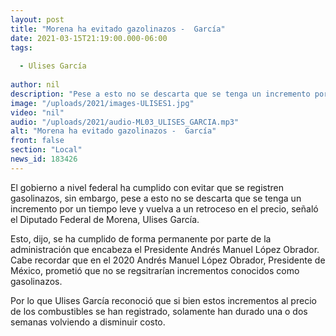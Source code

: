 ```yaml
---
layout: post
title: "Morena ha evitado gazolinazos -  García"
date: 2021-03-15T21:19:00.000-06:00
tags:
  
  - Ulises García
  
author: nil
description: "Pese a esto no se descarta que se tenga un incremento por un tiempo leve y vuelva a un retroceso en el precio."
image: "/uploads/2021/images-ULISES1.jpg"
video: "nil"
audio: "/uploads/2021/audio-ML03_ULISES_GARCIA.mp3"
alt: "Morena ha evitado gazolinazos -  García"
front: false
section: "Local"
news_id: 183426
---
```


El gobierno a nivel federal ha cumplido con evitar que se registren gasolinazos, sin embargo, pese a esto no se descarta que se tenga un incremento por un tiempo leve y vuelva a un retroceso en el precio, señaló el Diputado Federal de Morena, Ulises García.

Esto, dijo, se ha cumplido de forma permanente por parte de la administración que encabeza el Presidente Andrés Manuel López Obrador. Cabe recordar que en el 2020 Andrés Manuel López Obrador, Presidente de México, prometió que no se regsitrarían incrementos conocidos como gasolinazos.

Por lo que Ulises García reconoció que si bien estos incrementos al precio de los combustibles se  han registrado, solamente han durado una o dos semanas volviendo a disminuir costo.
